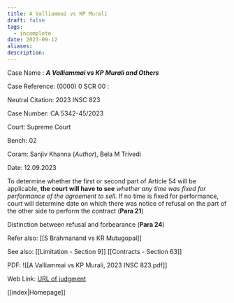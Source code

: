 ```yaml
---
title: A Valliammai vs KP Murali
draft: false
tags:
  - incomplete
date: 2023-09-12
aliases: 
description:
---
```

 
Case Name : ***A Valliammai vs KP Murali and Others***

Case Reference: (0000) 0 SCR 00 :  

Neutral Citation: 2023 INSC 823

Case Number: CA 5342-45/2023

Court: Supreme Court

Bench: 02

Coram: Sanjiv Khanna (*Author*), Bela M Trivedi

Date: 12.09.2023

To determine whether the first or second part of Article 54 will be applicable, **the court will have to see** *whether any time was fixed for performance of the agreement to sell*.
If no time is fixed for performance, court will determine date on which there was notice of refusal on the part of the other side to perform the contract (**Para 21**)

Distinction between refusal and forbearance (**Para 24**)


Refer also:
[[S Brahmanand vs KR Mutugopal]]


See also:
[[Limitation - Section 9]] 
[[Contracts - Section 63]]

PDF:
![[A Valliammai vs KP Murali, 2023 INSC 823.pdf]]

Web Link: <a href="/All judgments/A Valliammai vs KP Murali, 2023 INSC 823.pdf" target="_blank">URL of judgment</a>

[[index|Homepage]]